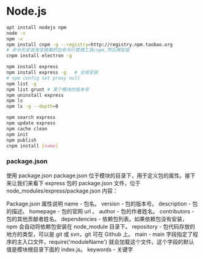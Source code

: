 # Node.js

``` bash
apt install nodejs npm
node -v
npm -v
npm install cnpm -g --registry=http://registry.npm.taobao.org
# 命令先安装淘宝镜像的包命令行管理工具cnpm,然后再安装
cnpm install electron -g

npm install express
npm install express -g   # 全局安装
# npm config set proxy null
npm list -g
npm list grunt # 某个模块的版本号
npm uninstall express
npm ls
npm ls -g --depth=0

npm search express
npm update express
npm cache clean
npm init
npm publish
cnpm install [name]
```

### package.json
使用 package.json
package.json 位于模块的目录下，用于定义包的属性。接下来让我们来看下 express 包的 package.json 文件，位于 node_modules/express/package.json 内容：


Package.json 属性说明
name - 包名。
version - 包的版本号。
description - 包的描述。
homepage - 包的官网 url 。
author - 包的作者姓名。
contributors - 包的其他贡献者姓名。
dependencies - 依赖包列表。如果依赖包没有安装，npm 会自动将依赖包安装在 node_module 目录下。
repository - 包代码存放的地方的类型，可以是 git 或 svn，git 可在 Github 上。
main - main 字段指定了程序的主入口文件，require('moduleName') 就会加载这个文件。这个字段的默认值是模块根目录下面的 index.js。
keywords - 关键字
